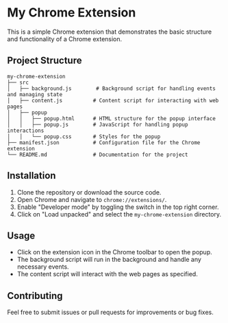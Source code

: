 # My Chrome Extension

This is a simple Chrome extension that demonstrates the basic structure and functionality of a Chrome extension.

## Project Structure

```
my-chrome-extension
├── src
│   ├── background.js        # Background script for handling events and managing state
│   ├── content.js          # Content script for interacting with web pages
│   ├── popup
│   │   ├── popup.html      # HTML structure for the popup interface
│   │   ├── popup.js        # JavaScript for handling popup interactions
│   │   └── popup.css       # Styles for the popup
├── manifest.json           # Configuration file for the Chrome extension
└── README.md               # Documentation for the project
```

## Installation

1. Clone the repository or download the source code.
2. Open Chrome and navigate to `chrome://extensions/`.
3. Enable "Developer mode" by toggling the switch in the top right corner.
4. Click on "Load unpacked" and select the `my-chrome-extension` directory.

## Usage

- Click on the extension icon in the Chrome toolbar to open the popup.
- The background script will run in the background and handle any necessary events.
- The content script will interact with the web pages as specified.

## Contributing

Feel free to submit issues or pull requests for improvements or bug fixes.